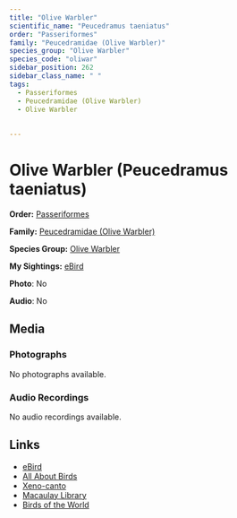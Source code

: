 ```yaml
---
title: "Olive Warbler"
scientific_name: "Peucedramus taeniatus"
order: "Passeriformes"
family: "Peucedramidae (Olive Warbler)"
species_group: "Olive Warbler"
species_code: "oliwar"
sidebar_position: 262
sidebar_class_name: " "
tags: 
  - Passeriformes
  - Peucedramidae (Olive Warbler)
  - Olive Warbler
  
  
---
```


# Olive Warbler (Peucedramus taeniatus)

**Order:** [Passeriformes](/tags/passeriformes)

**Family:** [Peucedramidae (Olive Warbler)](/tags/peucedramidae-olive-warbler)

**Species Group:** [Olive Warbler](/tags/olive-warbler)

**My Sightings:** [eBird](https://ebird.org/lifelist?r=world&time=life&spp=oliwar)

**Photo**: No 

**Audio**: No

## Media
### Photographs
No photographs available.

### Audio Recordings
No audio recordings available.

## Links
* [eBird](https://ebird.org/species/oliwar) 
* [All About Birds](https://www.allaboutbirds.org/guide/oliwar) 
* [Xeno-canto](https://www.xeno-canto.org/species/peucedramus-taeniatus) 
* [Macaulay Library](https://search.macaulaylibrary.org/catalog?taxonCode=oliwar&sort=rating_rank_desc)
* [Birds of the World](https://birdsoftheworld.org/bow/species/oliwar)
